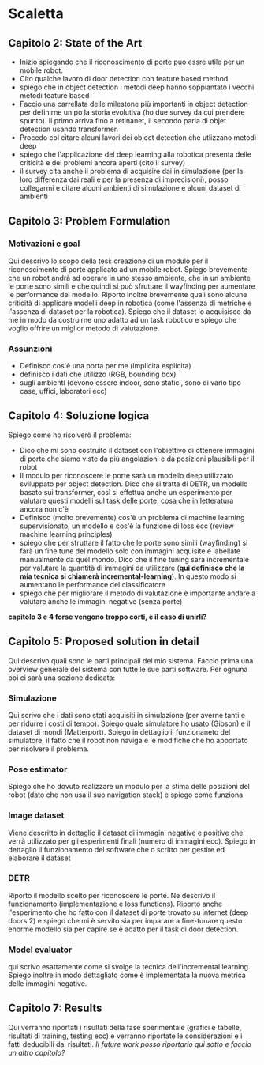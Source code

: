 # Scaletta

## Capitolo 2: State of the Art

* Inizio spiegando che il riconoscimento di porte puo essre utile per un mobile robot.
* Cito qualche lavoro di door detection con feature based method
* spiego che in object detection i metodi deep hanno soppiantato i vecchi metodi feature based
* Faccio una carrellata delle milestone più importanti in object detection per definirne un po la storia evolutiva (ho due survey da cui prendere spunto). Il primo arriva fino a retinanet, il secondo parla di objet detection usando transformer.
* Procedo col citare alcuni lavori dei object detection che utlizzano metodi deep
* spiego che l'applicazione del deep learning alla robotica presenta delle criticità e dei problemi ancora aperti (cito il survey)
* il survey cita anche il problema di acquisire dai in simulazione (per la loro differenza dai reali e per la presenza di imprecisioni), posso collegarmi e citare alcuni ambienti di simulazione e alcuni dataset di ambienti

## Capitolo 3: Problem Formulation 

### Motivazioni e goal

Qui descrivo lo scopo della tesi: creazione di un modulo per il riconoscimento di porte applicato ad un mobile robot. Spiego brevemente che un robot andrà ad operare in uno stesso ambiente, che in un ambiente le porte sono simili e che quindi si può sfruttare il wayfinding per aumentare le performance del modello. Riporto inoltre brevemente quali sono alcune criticità di applicare modelli deep in robotica (come l'assenza di metriche e l'assenza di dataset per la robotica). Spiego che il dataset lo acquisisco da me in modo da costruirne uno adatto ad un task robotico e spiego che voglio offrire un miglior metodo di valutazione.

### Assunzioni

* Definisco cos'è una porta per me (implicita esplicita)
* definisco i dati che utilizzo (RGB, bounding box)
* sugli ambienti (devono essere indoor, sono statici, sono di vario tipo case, uffici, laboratori ecc)

## Capitolo 4: Soluzione logica

Spiego come ho risolverò il problema:

* Dico che mi sono costruito il dataset con l'obiettivo di ottenere immagini di porte che siamo viste da più angolazioni e da posizioni plausibili per il robot
* Il modulo per riconoscere le porte sarà un modello deep utilizzato sviluppato per object detection. Dico che si tratta di DETR, un modello basato sui transformer, così si effettua anche un esperimento per valutare questi modelli sul task delle porte, cosa che in letteratura ancora non c'è
* Definisco (molto brevemente) cos'è un problema di machine learning supervisionato, un modello e cos'è la funzione di loss ecc (review machine learning principles)
* spiego che per sfruttare il fatto che le porte sono simili (wayfinding) si farà un fine tune del modello solo con immagini acquisite e labellate manualmente da quel mondo. Dico che il fine tuning sarà incrementale per valutare la quantità di immagini da utilizzare (**qui definisco che la mia tecnica si chiamerà incremental-learning**). In questo modo si aumentano le performance del classificatore
* spiego che per migliorare il metodo di valutazione è importante andare a valutare anche le immagini negative (senza porte)

**capitolo 3 e 4 forse vengono troppo corti, è il caso di unirli?**

## Capitolo 5: Proposed solution in detail

Qui descrivo quali sono le parti principali del mio sistema. Faccio prima una overview generale del sistema con tutte le sue parti software. Per ognuna poi ci sarà una sezione dedicata:

### Simulazione

Qui scrivo che i dati sono stati acquisiti in simulazione (per averne tanti e per ridurre i costi di tempo). Spiego quale simulatore ho usato (Gibson) e il dataset di mondi (Matterport). Spiego in dettaglio il funzionaneto del simulatore, il fatto che il robot non naviga e le modifiche che ho apportato per risolvere il problema.

### Pose estimator

Spiego che ho dovuto realizzare un modulo per la stima delle posizioni del robot (dato che non usa il suo navigation stack) e spiego come funziona

### Image dataset

Viene descritto in dettaglio il dataset di immagini negative e positive che verrà utilizzato per gli esperimenti finali (numero di immagini ecc). Spiego in dettaglio il funzionamento del software che o scritto per gestire ed elaborare il dataset

### DETR

Riporto il modello scelto per riconoscere le porte. Ne descrivo il funzionamento (implementazione e loss functions). Riporto anche l'esperimento che ho fatto con il dataset di porte trovato su internet  (deep doors 2) e spiego che mi è servito sia per imparare a fine-tunare questo enorme modello sia per capire se è adatto per il task di door detection.

### Model evaluator

qui scrivo esattamente come si svolge la tecnica dell'incremental learning. Spiego inoltre in modo dettagliato come è implementata la nuova metrica delle immagini negative.

## Capitolo 7: Results

Qui verranno riportati i risultati della fase sperimentale (grafici e tabelle, risultati di training, testing ecc) e verranno riportate le considerazioni e i fatti deducibili dai risultati. *II future work posso riportarlo qui sotto e faccio un altro capitolo?*

